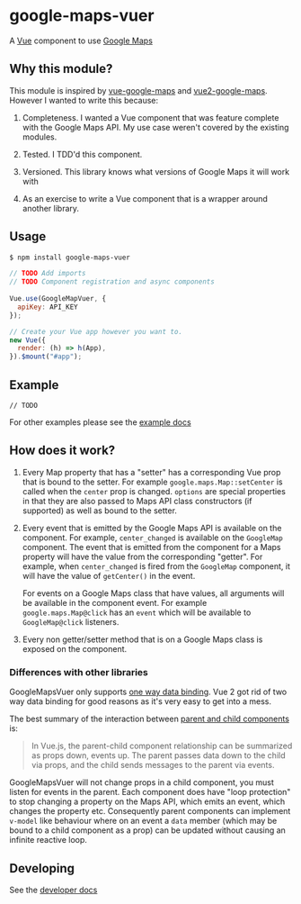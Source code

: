 # google-maps-vuer

A [Vue](https://vuejs.org/) component to use [Google Maps](https://developers.google.com/maps/)

## Why this module?

This module is inspired by [vue-google-maps](https://github.com/GuillaumeLeclerc/vue-google-maps) and [vue2-google-maps](https://github.com/xkjyeah/vue-google-maps). However I wanted to write this because:

1. Completeness. I wanted a Vue component that was feature complete with the Google Maps API. My use case weren't covered by the existing modules.

2. Tested. I TDD'd this component.

3. Versioned. This library knows what versions of Google Maps it will work with

3. As an exercise to write a Vue component that is a wrapper around another library.

## Usage

```bash
$ npm install google-maps-vuer
```

```js
// TODO Add imports
// TODO Component registration and async components
 
Vue.use(GoogleMapVuer, {
  apiKey: API_KEY
});

// Create your Vue app however you want to.
new Vue({
  render: (h) => h(App),
}).$mount("#app");
```
## Example
```vue
// TODO
```

For other examples please see the [example docs]()

## How does it work?

1. Every Map property that has a "setter" has a corresponding Vue prop that is bound to the setter. For example `google.maps.Map::setCenter` is called when the `center` prop is changed. `options` are special properties in that they are also passed to Maps API class constructors (if supported) as well as bound to the setter.

2. Every event that is emitted by the Google Maps API is available on the component. For example, `center_changed` is available on the `GoogleMap` component. The event that is emitted from the component for a Maps property will have the value from the corresponding "getter". For example, when `center_changed` is fired from the `GoogleMap` component, it will have the value of `getCenter()` in the event.

    For events on a Google Maps class that have values, all arguments will be available in the component event. For example `google.maps.Map@click` has an `event` which will be available to `GoogleMap@click` listeners.

3. Every non getter/setter method that is on a Google Maps class is exposed on the component.

### Differences with other libraries

GoogleMapsVuer only supports [one way data binding](https://vuejs.org/v2/guide/components-props.html#One-Way-Data-Flow). Vue 2 got rid of two way data binding for good reasons as it's very easy to get into a mess.

The best summary of the interaction between [parent and child components](https://stackoverflow.com/a/40915910/586182) is:

> In Vue.js, the parent-child component relationship can be summarized as props down, events up. The parent passes data down to the child via props, and the child sends messages to the parent via events.

GoogleMapsVuer will not change props in a child component, you must listen for events in the parent. Each component does have "loop protection" to stop changing a property on the Maps API, which emits an event, which changes the property etc. Consequently parent components can implement `v-model` like behaviour where on an event a `data` member (which may be bound to a child component as a prop) can be updated without causing an infinite reactive loop. 

## Developing

See the [developer docs](/docs/DEVELOPING.md)
